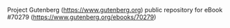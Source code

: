 Project Gutenberg (https://www.gutenberg.org) public repository for
eBook #70279 (https://www.gutenberg.org/ebooks/70279)
